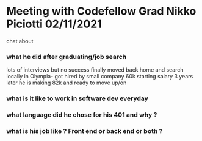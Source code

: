 # Meeting with Codefellow Grad Nikko Piciotti 02/11/2021 
chat about
### what he did after graduating/job search
lots of interviews but no success
finally moved back home and search locally in Olympia- got hired by small company 60k starting salary
3 years later he is making 82k and ready to move up/on
### what is it like to work in software dev everyday
### what language did he chose for his 401 and why ?
### what is his job like ? Front end or back end or both ?
